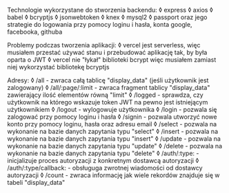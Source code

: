 Technologie wykorzystane do stworzenia backendu:
    ◊   express
    ◊   axios
    ◊   babel
    ◊   bcryptjs
    ◊   jsonwebtoken
    ◊   knex
    ◊   mysql2
    ◊   passport oraz jego strategie do logowania przy pomocy loginu i hasła, konta google, facebooka, githuba

Problemy podczas tworzenia aplikacji:
    ◊   vercel jest serverless, więc musiałem przestać używać stanu i przebudować aplikację tak, by była oparta o JWT
    ◊   vercel nie "łykał" biblioteki bcrypt więc musiałem zamiast niej wykorzystać bibliotekę bcryptjs

Adresy:
    ◊   /all - zwraca całą tablicę "display_data" (jeśli użytkownik jest zalogowany)
    ◊   /all/:page/:limit - zwraca fragment tablicy "display_data" zawierający ilość elementów równą "limit"
    ◊   /logged - sprawdza, czy użytkownik na którego wskazuje token JWT na pewno jest istniejącym użytkownikiem 
    ◊   /logout - wylogowuje użytkownika
    ◊   /login - pozwala się zalogować przy pomocy loginu i hasła
    ◊   /signin - pozwala utworzyć nowe konto przy pomocy loginu, hasła oraz adresu email
    ◊   /select - pozwala na wykonanie na bazie danych zapytania typu "select"
    ◊   /insert - pozwala na wykonanie na bazie danych zapytania typu "insert"
    ◊   /update - pozwala na wykonanie na bazie danych zapytania typu "update"
    ◊   /delete - pozwala na wykonanie na bazie danych zapytania typu "delete"
    ◊   /auth/:type: - inicjalizuje proces autoryzacji z konkretnym dostawcą autoryzacji
    ◊   /auth/:type/callback: - obsługuga zwrotnej wiadomości od dostawcy autoryzacji
    ◊   /count - zwraca informację jak wiele rekordów znajduje się w tabeli "display_data"
